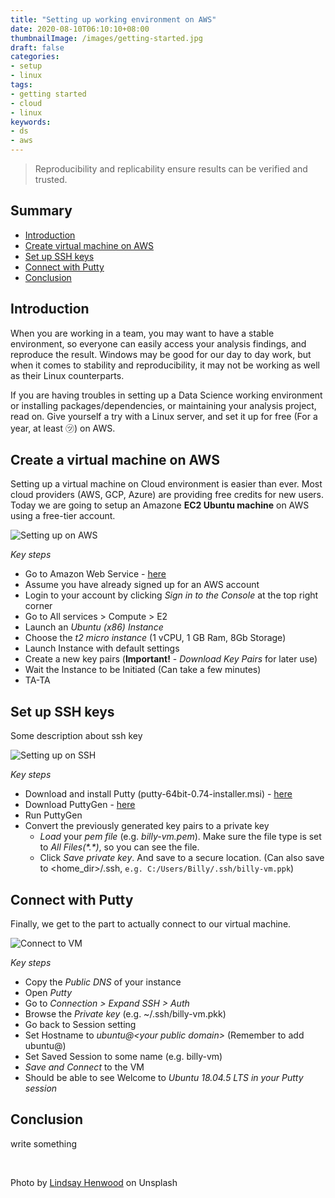 ```yaml
---
title: "Setting up working environment on AWS"
date: 2020-08-10T06:10:10+08:00
thumbnailImage: /images/getting-started.jpg
draft: false
categories:
- setup
- linux
tags:
- getting started
- cloud
- linux
keywords:
- ds
- aws
---
```


> Reproducibility and replicability ensure results can be verified and trusted.

## Summary
* [Introduction](#introduction)
* [Create virtual machine on AWS](#create-a-virtual-machine-on-aws)
* [Set up SSH keys](#set-up-ssh-keys)
* [Connect with Putty](#connect-with-putty)
* [Conclusion](#conclusion)

## Introduction

When you are working in a team, you may want to have a stable environment, so everyone can easily access your analysis findings, and reproduce the result.
Windows may be good for our day to day work, but when it comes to stability and reproducibility, it may not be working as well as their Linux counterparts.

If you are having troubles in setting up a Data Science working environment or installing packages/dependencies, or maintaining your analysis project, read on. Give yourself a try with a Linux server, and set it up for free (For a year, at least ㋡) on AWS.


## Create a virtual machine on AWS

Setting up a virtual machine on Cloud environment is easier than ever. Most cloud providers (AWS, GCP, Azure) are providing free credits for new users. Today we are going to setup an Amazone **EC2 Ubuntu machine** on AWS using a free-tier account.

![Setting up on AWS](/images/gif/aws-setup.gif)


_Key steps_
* Go to Amazon Web Service - [here](https://aws.amazon.com/free)
* Assume you have already signed up for an AWS account
* Login to your account by clicking _Sign in to the Console_ at the top right corner
* Go to All services > Compute > E2
* Launch an _Ubuntu (x86) Instance_
* Choose the _t2 micro instance_ (1 vCPU, 1 GB Ram, 8Gb Storage)
* Launch Instance with default settings
* Create a new key pairs (**Important!** -  _Download Key Pairs_ for later use)
* Wait the Instance to be Initiated (Can take a few minutes)
* TA-TA

## Set up SSH keys

Some description about ssh key

![Setting up on SSH](/images/gif/set-up-ssh.gif)

_Key steps_
* Download and install Putty (putty-64bit-0.74-installer.msi) - [here](https://www.putty.org/)
* Download PuttyGen - [here](https://www.puttygen.com/download.php?val=49)
* Run PuttyGen
* Convert the previously generated key pairs to a private key
  * _Load_ your _pem file_ (e.g. _billy-vm.pem_). Make sure the file type is set to _All Files(\*.\*)_, so you can see the file.
  * Click _Save private key_. And save to a secure location. (Can also save to <home_dir>/.ssh, `e.g. C:/Users/Billy/.ssh/billy-vm.ppk`)

## Connect with Putty

Finally, we get to the part to actually connect to our virtual machine.

![Connect to VM](/images/gif/ssh-to-vm.gif)

_Key steps_
* Copy the _Public DNS_ of your instance
* Open _Putty_
* Go to _Connection > Expand SSH > Auth_
* Browse the _Private key_ (e.g. ~/.ssh/billy-vm.pkk)
* Go back to Session setting
* Set Hostname to _ubuntu@\<your public domain\>_ (Remember to add ubuntu@)
* Set Saved Session to some name (e.g. billy-vm)
* _Save and Connect_ to the VM
* Should be able to see Welcome to _Ubuntu 18.04.5 LTS in your Putty session_

## Conclusion

write something

&nbsp;

Photo by [Lindsay Henwood](https://unsplash.com/@lindsayhenwood) on Unsplash
